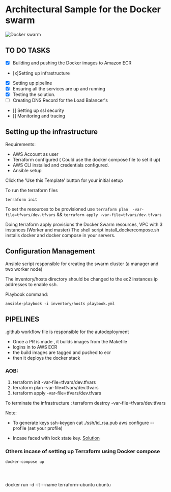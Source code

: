 # Architectural Sample for the Docker swarm

![Docker swarm](/swarm/templates/Capture1.JPG)


## TO DO TASKS
- [x] Building and pushing the Docker images to Amazon ECR
- [x]Setting up infrastructure
- [x] Setting up pipeline
- [x] Ensuring all the services are up and running
- [x] Testing the solution.
- [ ] Creating DNS Record for the  Load Balancer's
- [] Setting up ssl security
- [] Monitoring and tracing

## Setting up the infrastructure

Requirements:
- AWS Account as user
- Terraform configured ( Could use the docker compose file to set it up)
- AWS CLI installed and credentials configured.
- Ansible setup

 Click the 'Use this Template' button for your initial setup

 To run the terraform files
 ```
terraform init
 ```
To set the resources to be provisioned use
``` terraform plan  -var-file=tfvars/dev.tfvars ```
 &&
``` terraform apply -var-file=tfvars/dev.tfvars ```

Doing terraform apply provisions the Docker Swarm resources, VPC with 3 instances (Worker and master)
The shell script install_dockercompose.sh installs docker and docker compose in your servers.

## Configuration Management

Ansible script responsible for creating the swarm cluster (a  manager and two worker node)

The inventory/hosts directory should be changed to the ec2 instances ip addresses to enable ssh.

 Playbook command:

 ```ansible-playbook -i inventory/hosts playbook.yml ```

## PIPELINES
.github workflow file is responsible for the autodeployment
- Once a PR is made , it builds images from the Makefile
- logins in to AWS ECR
- the build images are tagged and pushed to ecr
- then it deploys the docker stack



### AOB:

 1. terraform init -var-file=tfvars/dev.tfvars
 2. terraform plan  -var-file=tfvars/dev.tfvars
 3. terraform apply -var-file=tfvars/dev.tfvars

To terminate the infrastructure :
terraform destroy -var-file=tfvars/dev.tfvars


Note:
- To generate keys
ssh-keygen
cat ./ssh/id_rsa.pub
aws configure --profile (set your profile)

- Incase faced with lock state key. [Solution](https://stackoverflow.com/questions/62189825/terraform-error-acquiring-the-state-lock-conditionalcheckfailedexception)


















### Others incase of setting up Terraform using Docker compose
```docker-compose up ```

```docker-compose run --rm tf init
```

```docker compose run --rm tf fmt
```

```docker-compose run --rm tf validate
```


docker run -d -it --name terraform-ubuntu ubuntu


